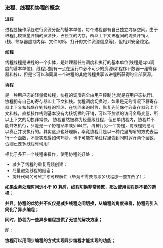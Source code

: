 ### 进程、线程和协程的概念

**进程**

进程是操作系统进行资源分配的基本单位，每个进程都有自己独立内存空间。由于进程比较重量开销的资源多，占独立的内存，所以上下文进程间的切换开销大(栈、寄存器虚拟内存、文件句柄、打开的文件资源信息等)，但相对安全稳定。

**线程**

线程线程是进程的一个实体，是处理器任务调度和执行的基本单位(线程是cpu调度的基本单位)。线程只拥有一点在运行中必不可少的资源(如程序计数器一组寄存器和栈)，但是它可以和同属一个进程的其他线程共享该进程所获得的全部资源。

**协程**

是一种用户态的轻量级线程，协程的调度完全由用户控制(也就是在用户态执行)。协程拥有自己的寄存器和上下文和栈。协程调度切换时，如果是无的情况下将寄存器上下文和栈保存到线程的堆区，在切回来的时候，恢复先前保存的寄存器的上下文和栈，直接操作栈则基本没有内核切换的开销，可以不加锁的访问全局变量，所以上下文的切换非常快。
协程虽然被称为轻量级线程，但在单线程内，协程并不能并发执行，只能是一个协程结束或yield后，再执行另一个协程，而线程则是可以真正并发执行的。其实这点也好理解，毕竟协程只是以一种花里胡哨的方式去运行一个函数，不管实现得如何巧妙，也不可能在单线程里做到同时运行两个函数，否则还要多线程有何用?

相比于多开一个线程来操作，使用协程的好处：

- 减少了线程的重复高频创建；
- 尽量避免线程的阻塞；
- 提升代码的可维护与可理解性（毕竟不需要考虑多线程那一套东西了）；

**如果业务处理时间远小于 IO 耗时，线程切换非常频繁，那么使用协程是不错的选择；**

**并且，协程的优势并不仅仅是减少线程之间切换，从编程的角度来看，协程的引入简化了异步编程；**

**同时，协程为一些异步编程提供了无锁的解决方案；**

即：

**协程可以用同步编程的方式实现异步编程才能实现的功能；**